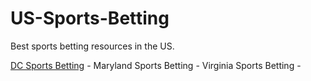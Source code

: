 # US-Sports-Betting
Best sports betting resources in the US.

[DC Sports Betting](https://washingtoncitypaper.com/sports-betting/dc-sports-betting/) - 
Maryland Sports Betting - 
Virginia Sports Betting -
